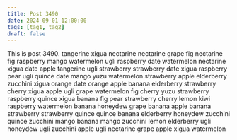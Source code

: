 ```yaml
---
title: Post 3490
date: 2024-09-01 12:00:00
tags: [tag1, tag2]
draft: false
---
```

This is post 3490.
tangerine
xigua
nectarine
nectarine
grape
fig
nectarine
fig
raspberry
mango
watermelon
ugli
raspberry
date
watermelon
nectarine
xigua
date
apple
tangerine
ugli
strawberry
strawberry
date
xigua
raspberry
pear
ugli
quince
date
mango
yuzu
watermelon
strawberry
apple
elderberry
zucchini
xigua
orange
date
orange
apple
banana
elderberry
strawberry
cherry
xigua
apple
ugli
grape
watermelon
fig
cherry
yuzu
strawberry
raspberry
quince
xigua
banana
fig
pear
strawberry
cherry
lemon
kiwi
raspberry
watermelon
banana
honeydew
grape
banana
apple
banana
strawberry
strawberry
quince
quince
banana
elderberry
honeydew
zucchini
quince
zucchini
mango
banana
mango
zucchini
lemon
elderberry
ugli
honeydew
ugli
zucchini
apple
ugli
nectarine
grape
apple
xigua
watermelon
